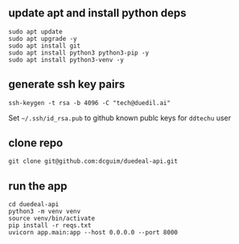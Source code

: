 ## update apt and install python deps
```shell
sudo apt update
sudo apt upgrade -y
sudo apt install git
sudo apt install python3 python3-pip -y
sudo apt install python3-venv -y
```

## generate ssh key pairs
```shell
ssh-keygen -t rsa -b 4096 -C "tech@duedil.ai"
```
Set `~/.ssh/id_rsa.pub` to github known publc keys for `ddtechu` user
## clone repo
```shell
git clone git@github.com:dcguim/duedeal-api.git
```
## run the app
```shell
cd duedeal-api 
python3 -m venv venv
source venv/bin/activate
pip install -r reqs.txt
uvicorn app.main:app --host 0.0.0.0 --port 8000
```
